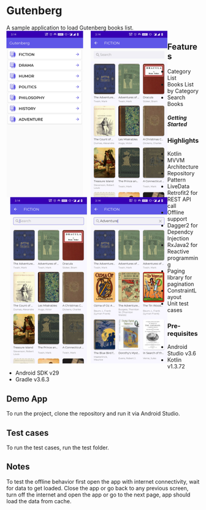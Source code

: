 # Gutenberg
A sample application to load Gutenberg books list.
<img src="screens/img1.jpg" style="float: left; margin-right: 10px;" width="200"/>       <img src="screens/img2.jpg" style="float: left; margin-left: 10px;" width="200"/> <img src="screens/img3.jpg" style="float: left; margin-left: 10px;" width="200"/> <img src="screens/img4.jpg" style="float: left; margin-left: 10px;" width="200"/></br>
## Features
  + Category List
  + Books List by Category
  + Search Books

##### Getting Started
### Highlights
  + Kotlin
  + MVVM Architecture 
  + Repository Pattern
  + LiveData
  + Retrofit2 for REST API call
  + Offline support
  + Dagger2 for Dependcy Injection
  + RxJava2 for Reactive programming
  + Paging library for pagination
  + ConstraintLayout
  + Unit test cases 
### Pre-requisites
  + Android Studio v3.6
  + Kotlin v1.3.72
  + Android SDK v29
  + Gradle v3.6.3


## Demo App
To run the project, clone the repository and run it via Android Studio.

## Test cases
To run the test cases, run the test folder.

## Notes
To test the offline behavior first open the app with internet connectivity, wait for data to get loaded. Close the app or go back to any previous screen, turn off the internet and open the app or go to the next page, app should load the data from cache.


